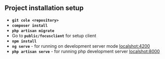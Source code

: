 ## Project installation setup

- **`git cole <repository>`**
- **`composer install`**
- **`php artisan migrate`**
- Go to **`public/focusclient`** for setup client
- **`npm install`**
- **`ng serve`** - for running on development server mode [localshot:4200](http://localhost:4200)
- **`php artisan serve`** - for running php development server [localshot:8000](http://localhost:8000)
